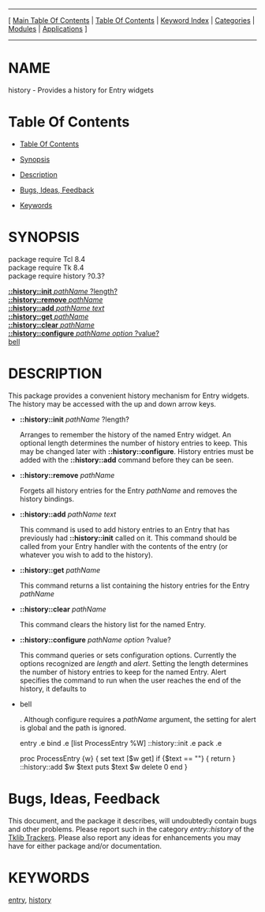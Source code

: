 
[//000000001]: # (history \- Provides a history for Entry widgets)
[//000000002]: # (Generated from file 'tklib\_history\.man' by tcllib/doctools with format 'markdown')
[//000000003]: # (history\(n\) 0\.3 tklib "Provides a history for Entry widgets")

<hr> [ <a href="../../../../toc.md">Main Table Of Contents</a> &#124; <a
href="../../../toc.md">Table Of Contents</a> &#124; <a
href="../../../../index.md">Keyword Index</a> &#124; <a
href="../../../../toc0.md">Categories</a> &#124; <a
href="../../../../toc1.md">Modules</a> &#124; <a
href="../../../../toc2.md">Applications</a> ] <hr>

# NAME

history \- Provides a history for Entry widgets

# <a name='toc'></a>Table Of Contents

  - [Table Of Contents](#toc)

  - [Synopsis](#synopsis)

  - [Description](#section1)

  - [Bugs, Ideas, Feedback](#section2)

  - [Keywords](#keywords)

# <a name='synopsis'></a>SYNOPSIS

package require Tcl 8\.4  
package require Tk 8\.4  
package require history ?0\.3?  

[__::history::init__ *pathName* ?length?](#1)  
[__::history::remove__ *pathName*](#2)  
[__::history::add__ *pathName* *text*](#3)  
[__::history::get__ *pathName*](#4)  
[__::history::clear__ *pathName*](#5)  
[__::history::configure__ *pathName* *option* ?value?](#6)  
[bell](#7)  

# <a name='description'></a>DESCRIPTION

This package provides a convenient history mechanism for Entry widgets\. The
history may be accessed with the up and down arrow keys\.

  - <a name='1'></a>__::history::init__ *pathName* ?length?

    Arranges to remember the history of the named Entry widget\. An optional
    length determines the number of history entries to keep\. This may be changed
    later with __::history::configure__\. History entries must be added with
    the __::history::add__ command before they can be seen\.

  - <a name='2'></a>__::history::remove__ *pathName*

    Forgets all history entries for the Entry *pathName* and removes the
    history bindings\.

  - <a name='3'></a>__::history::add__ *pathName* *text*

    This command is used to add history entries to an Entry that has previously
    had __::history::init__ called on it\. This command should be called from
    your Entry handler with the contents of the entry \(or whatever you wish to
    add to the history\)\.

  - <a name='4'></a>__::history::get__ *pathName*

    This command returns a list containing the history entries for the Entry
    *pathName*

  - <a name='5'></a>__::history::clear__ *pathName*

    This command clears the history list for the named Entry\.

  - <a name='6'></a>__::history::configure__ *pathName* *option* ?value?

    This command queries or sets configuration options\. Currently the options
    recognized are *length* and *alert*\. Setting the length determines the
    number of history entries to keep for the named Entry\. Alert specifies the
    command to run when the user reaches the end of the history, it defaults to

  - <a name='7'></a>bell

    \. Although configure requires a *pathName* argument, the setting for alert
    is global and the path is ignored\.

    entry .e
    bind .e <Return> [list ProcessEntry %W]
    ::history::init .e
    pack .e

    proc ProcessEntry {w} {
        set text [$w get]
        if {$text == ""} { return }
        ::history::add $w $text
        puts $text
        $w delete 0 end
    }

# <a name='section2'></a>Bugs, Ideas, Feedback

This document, and the package it describes, will undoubtedly contain bugs and
other problems\. Please report such in the category *entry::history* of the
[Tklib Trackers](http://core\.tcl\.tk/tklib/reportlist)\. Please also report
any ideas for enhancements you may have for either package and/or documentation\.

# <a name='keywords'></a>KEYWORDS

[entry](\.\./\.\./\.\./\.\./index\.md\#entry),
[history](\.\./\.\./\.\./\.\./index\.md\#history)
